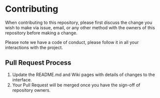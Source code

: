 # Contributing

When contributing to this repository, please first discuss the change you wish to make via issue,
email, or any other method with the owners of this repository before making a change. 

Please note we have a code of conduct, please follow it in all your interactions with the project.

## Pull Request Process

1. Update the README.md and Wiki pages with details of changes to the interface.
2. Your Pull Request will be merged once you have the sign-off of repository owners.
